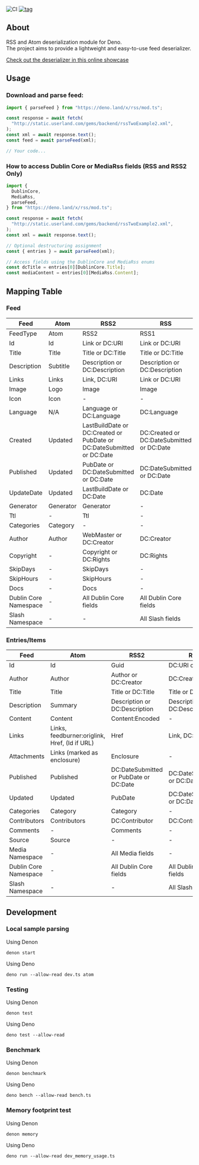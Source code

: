 ![CI](https://github.com/MikaelPorttila/rss/workflows/CI/badge.svg?branch=master)
[![tag](https://img.shields.io/github/tag/MikaelPorttila/rss.svg)](https://github.com/MikaelPorttila/rss/releases)

## About

RSS and Atom deserialization module for Deno.<br/>The project aims to provide a
lightweight and easy-to-use feed deserializer.

[Check out the deserializer in this online
showcase](https://repl.it/@MikaelPorttila/Deno-RSS-Module)

## Usage

### Download and parse feed:

```typescript
import { parseFeed } from "https://deno.land/x/rss/mod.ts";

const response = await fetch(
  "http://static.userland.com/gems/backend/rssTwoExample2.xml",
);
const xml = await response.text();
const feed = await parseFeed(xml);

// Your code...
```

### How to access Dublin Core or MediaRss fields (RSS and RSS2 Only)

```typescript
import {
  DublinCore,
  MediaRss,
  parseFeed,
} from "https://deno.land/x/rss/mod.ts";

const response = await fetch(
  "http://static.userland.com/gems/backend/rssTwoExample2.xml",
);
const xml = await response.text();

// Optional destructuring assignment
const { entries } = await parseFeed(xml);

// Access fields using the DublinCore and MediaRss enums
const dcTitle = entries[0][DublinCore.Title];
const mediaContent = entries[0][MediaRss.Content];
```

## Mapping Table

### Feed

| Feed                  | Atom      | RSS2                                                                  | RSS                                       |
| --------------------- | --------- | --------------------------------------------------------------------- | ----------------------------------------- |
| FeedType              | Atom      | RSS2                                                                  | RSS1                                      |
| Id                    | Id        | Link or DC:URI                                                        | Link or DC:URI                            |
| Title                 | Title     | Title or DC:Title                                                     | Title or DC:Title                         |
| Description           | Subtitle  | Description or DC:Description                                         | Description or DC:Description             |
| Links                 | Links     | Link, DC:URI                                                          | Link or DC:URI                            |
| Image                 | Logo      | Image                                                                 | Image                                     |
| Icon                  | Icon      | -                                                                     | -                                         |
| Language              | N/A       | Language or DC:Language                                               | DC:Language                               |
| Created               | Updated   | LastBuildDate or DC:Created or PubDate or DC:DateSubmitted or DC:Date | DC:Created or DC:DateSubmitted or DC:Date |
| Published             | Updated   | PubDate or DC:DateSubmitted or DC:Date                                | DC:DateSubmitted or DC:Date               |
| UpdateDate            | Updated   | LastBuildDate or DC:Date                                              | DC:Date                                   |
| Generator             | Generator | Generator                                                             | -                                         |
| Ttl                   | -         | Ttl                                                                   | -                                         |
| Categories            | Category  | -                                                                     | -                                         |
| Author                | Author    | WebMaster or DC:Creator                                               | DC:Creator                                |
| Copyright             | -         | Copyright or DC:Rights                                                | DC:Rights                                 |
| SkipDays              | -         | SkipDays                                                              | -                                         |
| SkipHours             | -         | SkipHours                                                             | -                                         |
| Docs                  | -         | Docs                                                                  | -                                         |
| Dublin Core Namespace | -         | All Dublin Core fields                                                | All Dublin Core fields                    |
| Slash Namespace       | -         | -                                                                     | All Slash fields                          |

### Entries/Items

| Feed                  | Atom                                          | RSS2                                   | RSS                           |
| --------------------- | --------------------------------------------- | -------------------------------------- | ----------------------------- |
| Id                    | Id                                            | Guid                                   | DC:URI or Link                |
| Author                | Author                                        | Author or DC:Creator                   | DC:Creator                    |
| Title                 | Title                                         | Title or DC:Title                      | Title or DC:Title             |
| Description           | Summary                                       | Description or DC:Description          | Description or DC:Description |
| Content               | Content                                       | Content:Encoded                        | -                             |
| Links                 | Links, feedburner:origlink, Href, (Id if URL) | Href                                   | Link, DC:URI                  |
| Attachments           | Links (marked as enclosure)                   | Enclosure                              | -                             |
| Published             | Published                                     | DC:DateSubmitted or PubDate or DC:Date | DC:DateSubmitted or DC:Date   |
| Updated               | Updated                                       | PubDate                                | DC:DateSubmitted or DC:Date   |
| Categories            | Category                                      | Category                               | -                             |
| Contributors          | Contributors                                  | DC:Contributor                         | DC:Contributor                |
| Comments              | -                                             | Comments                               | -                             |
| Source                | Source                                        | -                                      | -                             |
| Media Namespace       | -                                             | All Media fields                       | -                             |
| Dublin Core Namespace | -                                             | All Dublin Core fields                 | All Dublin Core fields        |
| Slash Namespace       | -                                             | -                                      | All Slash fields              |

## Development

### Local sample parsing

Using Denon

```shell
denon start
```

Using Deno

```shell
deno run --allow-read dev.ts atom
```

### Testing

Using Denon

```shell
denon test
```

Using Deno

```shell
deno test --allow-read
```

### Benchmark

Using Denon

```shell
denon benchmark
```

Using Deno

```shell
deno bench --allow-read bench.ts
```

### Memory footprint test

Using Denon

```shell
denon memory
```

Using Deno

```shell
deno run --allow-read dev_memory_usage.ts
```
